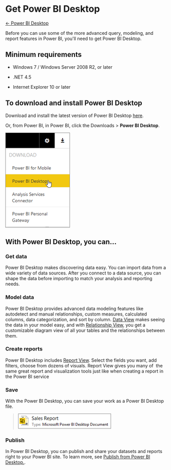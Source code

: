 ﻿<properties 
   pageTitle="Get Power BI Desktop"
   description="Get Power BI Desktop"
   services="powerbi" 
   documentationCenter="" 
   authors="v-anpasi" 
   manager="mblythe" 
   editor=""
   tags=""/>
 
<tags
   ms.service="powerbi"
   ms.devlang="NA"
   ms.topic="article"
   ms.tgt_pltfrm="NA"
   ms.workload="powerbi"
   ms.date="09/28/2015"
   ms.author="v-anpasi"/>
# Get Power BI Desktop

[← Power BI Desktop](https://support.powerbi.com/knowledgebase/topics/68530-power-bi-desktop)

Before you can use some of the more advanced query, modeling, and report features in Power BI, you'll need to get Power BI Desktop.

## Minimum requirements

-   Windows 7 / Windows Server 2008 R2, or later

-   .NET 4.5

-   Internet Explorer 10 or later

## To download and install Power BI Desktop

Download and install the latest version of Power BI Desktop [here](http://go.microsoft.com/fwlink/?LinkID=521662).

Or, from Power BI, in Power BI, click the Downloads \> **Power BI Desktop**.

![](media/powerbi-desktop-get-the-desktop/GetPBID_Downloads.png)

## With Power BI Desktop, you can...

### Get data

Power BI Desktop makes discovering data easy. You can import data from a wide variety of data sources. After you connect to a data source, you can shape the data before importing to match your analysis and reporting needs.

### Model data

Power BI Desktop provides advanced data modeling features like autodetect and manual relationships, custom measures, calculated columns, data categorization, and sort by column. [Data View](https://support.powerbi.com/knowledgebase/articles/663202-data-view-in-power-bi-desktop) makes seeing the data in your model easy, and with [Relationship View](https://support.powerbi.com/knowledgebase/articles/663229-relationship-view-in-power-bi-desktop), you get a customizable diagram view of all your tables and the relationships between them. 

### Create reports

Power BI Desktop includes [Report View](https://support.powerbi.com/knowledgebase/articles/461283-report-view-in-power-bi-desktop). Select the fields you want, add filters, choose from dozens of visuals. Report View gives you many of  the same great report and visualization tools just like when creating a report in the Power BI service 

### Save

With the Power BI Desktop, you can save your work as a Power BI Desktop file.
> ![](media/powerbi-desktop-get-the-desktop/PBI_GetPBIDesignerPreview_SavedFile.png)
> 

### Publish

In Power BI Desktop, you can publish and share your datasets and reports right to your Power BI site. To learn more, see [Publish from Power BI Desktop.](http://support.powerbi.com/knowledgebase/articles/461278-upload-power-bi-designer-reports).

